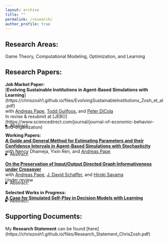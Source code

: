 ```yaml
---
layout: archive
title: ""
permalink: /research/
author_profile: true
---
```

<h2>Research Areas:</h2>
Game Theory, Computational Modeling, Optimization, and Learning

<h2>Research Papers:</h2>
<b>Job Market Paper:</b><br>
[<b>Evolving Sustainable Institutions in Agent-Based Simulations with Learning</b>](https://chriszosh1.github.io/files/EvolvingSustainableInstitutions_Zosh_et_al.pdf)
<br>with <a href="https://www.binghamton.edu/economics/faculty/profile.html?id=apape"> Andreas Pape</a>,
<a href="https://www.toddguilfoos.com/"> Todd Guilfoos</a>, and
<a href="https://www.law.northwestern.edu/faculty/profiles/peterdicola/"> Peter DiCola</a> <br>
In revise & resubmit at [JEBO](https://www.sciencedirect.com/journal/journal-of-economic-behavior-and-organization)<br>
<details style="margin-top: -22px;"><summary>Abstract:</summary>
    Elinor Ostrom identified eight design principles for the management of common-pool resources across hundreds of case studies. We develop a novel computational model in which learning agents intentionally explore the action space in a common resource game under different policy regimes to test the conditions in which one of Ostrom's design principles, graduated sanctions, emerges. We characterize the long-run policies that emerge top-down via a computational social planner and bottom-up via democracy, modeled as an endogenous self-governance process. 
    
    First, we find that graduated sanctions emerge top-down via a social planner who utilizes a fine-based policy without redistribution, but only when agents utilize similarity in their decision-making process. Next, we find that, when policy makers are able to redistribute fines, draconian style sanctions emerge. We also demonstrate that implementing the theoretical solution for rational agents who fully understand the game can forgo substantial potential gains in social welfare. Finally, we observe that, when agents participate in "democracy" (a bottom-up policy selection mechanism via voting for representatives) they are able to solve the commons problem fairly well, though we do not observe graduated sanction emerge in this context.
</details>

<b>Working Papers:</b><br>
[<b>A Guide and General Method for Estimating Parameters and their Confidence Intervals in Agent-Based Simulations with Stochasticity</b>](https://chriszosh1.github.io/files/AGuideAndGeneralMethodForEstimatingParametersAndTheirConfidenceIntervalsInAgentBasedSimulationWithStochasticity_Zosh_et_al.pdf)
<br>with Nency Dhameja,
Yixin Ren, and
<a href="https://www.binghamton.edu/economics/faculty/profile.html?id=apape"> Andreas Pape</a>
<details style="margin-top: -22px;"><summary>Abstract:</summary>
Although many Agent-Based Models (ABMs) traditionally serve to demonstrate proof-of-principle-type findings, it is becoming increasingly common and desirable for such models to be used directly for estimation. Given the increasing prevalence of using computational models for estimation in many disciplines, the need for a structured discussion on accessible and econometrically sound methods to estimate these models is of great importance.

Taking the view that ABMs are in many ways analogous to structural equation models, we detail a practical and fairly generalizable approach for bringing nearly any agent-based model to panel data in a manner akin to structural regression. We structure this paper with the aim of being an accessible guide for unfamiliar analysts to pick up and use, covering finding best fitting parameters (including summarizing and aggregating model output, establishing a fitness function, and choosing an optimization technique), estimating critical values using block-bootstrapping (including how to interpret confidence intervals and hypothesis testing in this context), and using Monte Carlo simulations to establish model/estimator properties. We also introduce a novel test to distinguish between different sources of estimate imprecision. We conclude with an example application in which we bring an ABM of learning agents playing a game to lab data to estimate agent learning parameters.
</details>


<a href="https://arxiv.org/abs/2406.10369"> <b>On the Preservation of Input/Output Directed Graph Informativeness under Crossover</b></a>
<br>with <a href="https://www.binghamton.edu/economics/faculty/profile.html?id=apape"> Andreas Pape</a>,
<a href="https://scholar.google.com/citations?user=pRy5WdkAAAAJ&hl=en"> J. David Schaffer</a>, and
<a href="http://bingdev.binghamton.edu/sayama/"> Hiroki Sayama</a> <br>
Under review<br>
<details style="margin-top: -22px;"><summary>Abstract:</summary>
There is a broad class of networks which connect inputs to outputs. These networks need not be feed-forward, including networks such as chemical transformation networks, electrical circuits, municipal water systems, and neural networks. The goal of this paper is to provide a strong theoretical foundation for a particular evolutionary operation, crossover, across this class of networks and connect crossover to informativeness, a measure of the connectedness of inputs to outputs. 

We define an Input/Output Directed Graph (or IOD Graph) as a graph with a set of nodes N and directed edges E, where N contains a set of "input nodes" I and a set of "output nodes" O. We define a crossover operation on IOD Graphs in which we find subgraphs with matching sets of forward and backward directed links to "swap." With this operation, IOD Graphs can be subject to evolutionary computation methods.

We also define informativeness, which characterizes the degree to which there exist directed paths from the input nodes to the output nodes, and investigate the extent to which the informativeness of parent graphs is preserved in the child graph(s) resulting from this operation. We show that fully informative parents may yield a non-informative child. We also show that under conditions of contiguousness and the no dangling nodes condition, crossover compatible, partially informative parents yield partially informative children, and very informative input parents with partially informative output parents yield very informative children. However, even under these conditions, full informativeness may not be retained.

</details>

<b>Selected Works in Progress:</b><br>
[<b>A Case for Simulated Self-Play in Decision Models with Learning</b>](https://chriszosh1.github.io/files/A_Case_for_Simulated_Self_Play-15min_presentation.pdf)
<details style="margin-top: -22px;"><summary>Abstract:</summary>
While there is an extensive history of bringing decision theories with learning to lab data, such models have been plagued with inadequate assumptions about the information players know before the first round of play. To solve this problem, I discuss the notion of <em>Simulated Self-Play</em> (SSP), in which agents play simulated rounds of the game against themselves to develop intuition about the nature of the game before the first round of play. Although some existing models of artificial intelligence have utilized self-play to achieve high performance in various complex contexts (e.g., Alpha Zero playing Chess and  Go), its exploration as a cognitive parameter when modeling human behavior has been relatively unexplored. First, I make the case that SSP improves theoretical coherence by discussing a number of common alternative assumptions (uniform / no priors, fitted priors, and burned in priors), some of their a priori issues, and how Simulated Self-Play addresses many of them in a parsimonious way. Next, I compare the empirical performance of priors formed via SSP against the alternatives for a number of learning models and compare their performance at predicting out-of-sample play in variations of the Beauty Contest game. I find that Simulated Self-Play performs as well or better than all of the aforementioned alternatives.
</details>

<h2>Supporting Documents:</h2>
My <b>Research Statement</b> can be found [here](https://chriszosh1.github.io/files/Research_Statement_ChrisZosh.pdf)